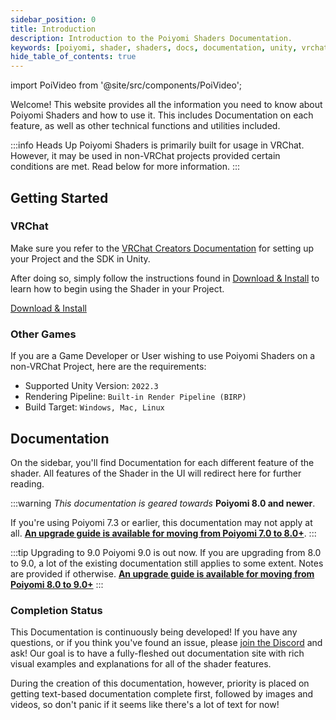 ```yaml
---
sidebar_position: 0
title: Introduction
description: Introduction to the Poiyomi Shaders Documentation.
keywords: [poiyomi, shader, shaders, docs, documentation, unity, vrchat]
hide_table_of_contents: true
---
```

import PoiVideo from '@site/src/components/PoiVideo';

Welcome! This website provides all the information you need to know about Poiyomi Shaders and how to use it. This includes Documentation on each feature, as well as other technical functions and utilities included.

:::info Heads Up
Poiyomi Shaders is primarily built for usage in VRChat. However, it may be used in non-VRChat projects provided certain conditions are met. Read below for more information.
:::

## Getting Started

### VRChat

Make sure you refer to the [VRChat Creators Documentation](https://creators.vrchat.com/sdk/) for setting up your Project and the SDK in Unity.

After doing so, simply follow the instructions found in [Download & Install](/download) to learn how to begin using the Shader in your Project.

<a class="button button--primary" href="/download">Download & Install</a>

### Other Games

If you are a Game Developer or User wishing to use Poiyomi Shaders on a non-VRChat Project, here are the requirements:
- Supported Unity Version: `2022.3`
- Rendering Pipeline: `Built-in Render Pipeline (BIRP)`
- Build Target: `Windows, Mac, Linux`

## Documentation

On the sidebar, you'll find Documentation for each different feature of the shader. All features of the Shader in the UI will redirect here for further reading.

:::warning
*This documentation is geared towards* **Poiyomi 8.0 and newer**.

If you're using Poiyomi 7.3 or earlier, this documentation may not apply at all. [**An upgrade guide is available for moving from Poiyomi 7.0 to 8.0+**](/docs/general/v7-upgrade.md).
:::

:::tip Upgrading to 9.0
Poiyomi 9.0 is out now. If you are upgrading from 8.0 to 9.0, a lot of the existing documentation still applies to some extent. Notes are provided if otherwise. [**An upgrade guide is available for moving from Poiyomi 8.0 to 9.0+**](/docs/general/v8-to-v9-upgrade.md)
:::

### Completion Status

This Documentation is continuously being developed! If you have any questions, or if you think you've found an issue, please [join the Discord](https://discord.gg/poiyomi) and ask! Our goal is to have a fully-fleshed out documentation site with rich visual examples and explanations for all of the shader features.

During the creation of this documentation, however, priority is placed on getting text-based documentation complete first, followed by images and videos, so don't panic if it seems like there's a lot of text for now!